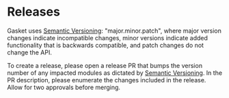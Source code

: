 # Releases

Gasket uses [Semantic Versioning]: "major.minor.patch", where major
version changes indicate incompatible changes, minor versions indicate
added functionality that is backwards compatible, and patch changes
do not change the API.

To create a release, please open a release PR that bumps the version number of
any impacted modules as dictated by [Semantic Versioning]. In the PR description,
please enumerate the changes included in the release. Allow for two approvals before merging.

[Semantic Versioning]: http://semver.org
